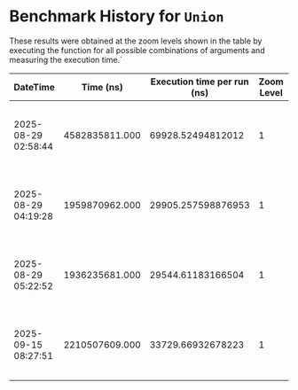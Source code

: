 # Benchmark History for `Union`

These results were obtained at the zoom levels shown in the table by executing the function for all possible combinations of arguments and measuring the execution time.`

| DateTime | Time (ns) | Execution time per run (ns) | Zoom Level | Operation Count | Remarks |
|----------|----------|-----------------------|------------|----------------|--------|
| 2025-08-29 02:58:44 | 4582835811.000 | 69928.52494812012 | 1 | 65536 | Only voxels with an elevation of zero or higher are considered. |
| 2025-08-29 04:19:28 | 1959870962.000 | 29905.257598876953 | 1 | 65536 | Only voxels with an elevation of zero or higher are considered. |
| 2025-08-29 05:22:52 | 1936235681.000 | 29544.61183166504 | 1 | 65536 | Only voxels with an elevation of zero or higher are considered. |
| 2025-09-15 08:27:51 | 2210507609.000 | 33729.66932678223 | 1 | 65536 | Only voxels with an elevation of zero or higher are considered. |
